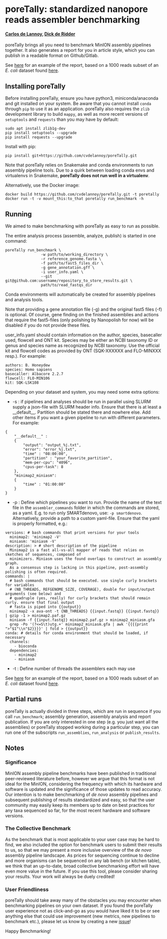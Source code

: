# poreTally: standardized nanopore reads assembler benchmarking
#### [Carlos de Lannoy](https://www.vcard.wur.nl/Views/Profile/View.aspx?id=77824), [Dick de Ridder](https://www.vcard.wur.nl/Views/Profile/View.aspx?id=56806&ln=eng)

poreTally brings all you need to benchmark MinION assembly pipelines
together. It also generates a report for you in article style, which you
can publish in a readable format on Github/Gitlab.

See [here](https://github.com/cvdelannoy/poreTally_example) for an example of the report, based on a 1000 reads
subset of an <i>E. coli</i> dataset found [here](http://lab.loman.net/2017/03/09/ultrareads-for-nanopore/).

## Installing poreTally
Before installing poreTally, ensure you have python3, miniconda/anaconda and git
installed on your system. Be aware that you cannot install `conda` through `pip`
to use it as an application.
poreTally also requires the `zlib` development library to build `mappy`, as well as more recent versions of `setuptools` and `requests` than you may have by default:

```
sudo apt install zlib1g-dev
pip install setuptools --upgrade
pip install requests --upgrade
```

Install with pip:
```
pip install git+https://github.com/cvdelannoy/poreTally.git
```

Note that poreTally relies on Snakemake and conda environments to run assembly pipeline tools.
Due to a quirk between loading conda envs and virtualenvs in Snakemake, __poreTally does not run
well in a virtualenv__.

Alternatively, use the Docker image:
```
docker build https://github.com/cvdelannoy/poreTally.git -t poretally
docker run -t -v mount_this:to_that poretally run_benchmark -h
```



## Running
We aimed to make benchmarking with poreTally as easy to run as possible.

The entire analysis process (assemble, analyze, publish) is started in
one command:
```
poreTally run_benchmark \
                -w path/to/working_directory \
                -r reference_genome.fasta \
                -f path/to/fast5_files_dir \
                -g gene_annotation.gff \
                -i user_info.yaml \
                --git git@github.com:username/repository_to_store_results.git \
                path/to/read_fastqs_dir
```

Conda environments will automatically be created for assembly pipelines and analysis tools.

Note that providing a gene annotation file (-g) and the original fast5 files (-f) is optional. Of course, gene finding
on the finished assemblies and actions that require the fast5-files (only polishing by Nanopolish for now) will be
disabled if you do not provide these files.

user_info.yaml should contain information on the author, species, basecaller used, flowcell and ONT kit. Species
may be either an NCBI taxonomy ID or genus and species name as recognized by NCBI taxonomy. Use the
official kit and flowcell codes as provided by ONT (SQK-XXXXXX and FLO-MINXXX resp.). For example:
```
authors: B. Honeydew
species: Homo sapiens
basecaller: Albacore 2.2.7
flowcell: FLO-MIN106
kit: SQK-LSK108
```

Depending on your dataset and system, you may need some extra options:
- -s : if pipelines and analyses should be run in parallel using SLURM supply a json-file with SLURM header info.
Ensure that there is at least a \_\_default\_\_. Partition should be
stated there and nowhere else. Add other items if you want
a given pipeline to run with different parameters. For example:
```
{
    "__default__" :
    {
        "output": "output_%j.txt",
        "error": "error_%j.txt",
        "time" : "08:00:00",
        "partition" : "your_favorite_partition",
        "mem-per-cpu": "4096",
        "cpus-per-task": 8
    },
    "minimap2_miniasm":
    {
        "time" : "01:00:00"
    }
}
```
- -p : Define which pipelines you want to run. Provide the name of the text file in the `assembler_commands` folder in
which the commands are stored, as a yaml. E.g. to run only SMARTdenovo, use: `-p smartdenovo`. Alternatively, provide a
path to a custom yaml-file. Ensure that the yaml is properly formatted, e.g.:
```
versions: # bash commands that print versions for your tools
  minimap2: 'minimap2 -V'
  miniasm: 'miniasm -V'
description: > # short description of the pipeline
  Minimap2 is a fast all-vs-all mapper of reads that relies on sketches of sequences, composed of
  minimizers. Miniasm uses the found overlaps to construct an assembly graph.
  As a consensus step is lacking in this pipeline, post-assembly polishing is often required.
commands: |
  # bash commands that should be executed. use single curly brackets for variables
  # (NB_THREADS, REFGENOME_SIZE, COVERAGE), double for input/output arguments (see below) and
  # quadruple (yes, really) for curly brackets that should remain curly. ensure that final output
  # fasta is piped into {{output}}
  minimap2 -x ava-ont -t {NB_THREADS} {{input.fastq}} {{input.fastq}} | gzip -1 > minimap2.paf.gz
  miniasm -f {{input.fastq}} minimap2.paf.gz > minimap2_miniasm.gfa
  grep -Po '(?<=S\t)utg.+' minimap2_miniasm.gfa | awk '{{{{print ">"$1"\\n"$2}}}}' | fold > {{output}}
conda: # details for conda environment that should be loaded, if necessary
  channels:
    - bioconda
  dependencies:
    - minimap2
    - miniasm
```
- -t : Define number of threads the assemblers each may use

See [here](https://github.com/cvdelannoy/poreTally_example) for an example of the report, based on a 1000 reads
subset of an <i>E. coli</i> dataset found [here](http://lab.loman.net/2017/03/09/ultrareads-for-nanopore/).

## Partial runs
poreTally is actually divided in three steps, which are run in sequence if you call `run_benchmark`; assembly
generation, assembly analysis and report publication. If you are only interested in one step (e.g. you just want all
the assemblies) or poreTally stopped working during a particular step, you can run one of the subscripts
`run_assemblies`, `run_analysis` or `publish_results`.

## Notes

### Significance
MinION assembly pipeline benchmarks have been published in traditional peer-reviewed literature before, however we
argue that this format is not ideal for the MinION, considering the frequency with which its hardware and software is
updated and the significance of those updates to read accuracy. Our intention is to make benchmarking of <i>de novo</i>
assembly pipelines and subsequent publishing of results standardized and easy, so that the user community may easily
keep its members up to date on best practices for any taxa sequenced so far, for the most recent hardware and software
versions.

### The Collective Benchmark
As the benchmark that is most applicable to your user case may be hard to find, we also included the option for
benchmark users to submit their results to us, so that we may present a more inclusive overview of the <i>de novo</i>
assembly pipeline landscape. As prices for sequencing continue to decline and more organisms can be sequenced on any
lab bench (or kitchen table), we think that an up-to-date, broad collective benchmarking effort will have even more
value in the future. If you use this tool, please consider sharing your results. Your work will always be duely
credited!

### User Friendliness
poreTally should take away many of the obstacles you may encounter when benchmarking pipelines on your own dataset.
If you found the poreTally user experience not as click-and-go as you would have liked it to be or see anything else
that could use improvement (new metrics, new pipelines to benchmark etc.), please let us know by creating a
new [issue](https://github.com/cvdelannoy/poreTally/issues)!

Happy Benchmarking!
